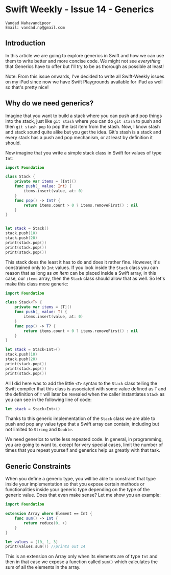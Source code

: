 # Swift Weekly - Issue 14 - Generics

```
Vandad Nahavandipoor
Email: vandad.np@gmail.com
```

## Introduction
In this article we are going to explore generics in Swift and how we can use them to write better and more concise code. We might not see _everything_ that Generics have to offer but I'll try to be as thorough as possible at least! 

Note: From this issue onwards, I've decided to write all Swift-Weekly issues on my iPad since now we have Swift Playgrounds available for iPad as well so that's pretty nice!

## Why do we need generics?
Imagine that you want to build a stack where you can push and pop things into the stack, just like `git stash` where you can do `git stash` to push and then `git stash pop` to pop the last item from the stash. Now, I know stash and stack sound quite alike but you get the idea. Git's stash is a stack and every stack has a push and pop mechanism, or at least by definition it should.

Now imagine that you write a simple stack class in Swift for values of type `Int`:


```swift
import Foundation

class Stack {
    private var items = [Int]()
    func push(_ value: Int) {
        items.insert(value, at: 0)
    }
    func pop() -> Int? {
        return items.count > 0 ? items.removeFirst() : nil
    }
}


let stack = Stack()
stack.push(10)
stack.push(20)
print(stack.pop())
print(stack.pop())
print(stack.pop())

```

This stack does the least it has to do and does it rather fine. However, it's constrained only to `Int` values. If you look inside the `Stack` class you can reason that as long as _an item_ can be placed inside a Swift array, in this case, our `items` array, then the `Stack` class should allow that as well. So let's make this class more generic:

```swift
import Foundation

class Stack<T> {
    private var items = [T]()
    func push(_ value: T) {
        items.insert(value, at: 0)
    }
    func pop() -> T? {
        return items.count > 0 ? items.removeFirst() : nil
    }
}

let stack = Stack<Int>()
stack.push(10)
stack.push(20)
print(stack.pop())
print(stack.pop())
print(stack.pop())
```

All I did here was to add the little `<T>` syntax to the `Stack` class telling the Swift compiler that this class is associated with some value defined as `T` and the definition of `T` will later be revealed when the caller instantiates `Stack` as you can see in the following line of code:

```swift
let stack = Stack<Int>()
```

Thanks to this generic implementation of the `Stack` class we are able to push and pop any value type that a Swift array can contain, including but not limited to `String` and `Double`.

We need generics to write less repeated code. In general, in programming, you are going to want to, except for very special cases, limit the number of times that you repeat yourself and generics help us greatly with that task.

## Generic Constraints
When you define a generic type, you will be able to constraint that type inside your implementation so that you expose certain methods or functionalities inside your generic type depending on the type of the generic value. Does that even make sense? Let me show you an example:


```swift
import Foundation

extension Array where Element == Int {
    func sum() -> Int {
        return reduce(0, +)
    }
}

let values = [10, 1, 3]
print(values.sum()) //prints out 14
```

This is an extension on Array only when its elements are of type `Int` and then in that case we expose a function called `sum()` which calculates the sum of all the elements in the array.




